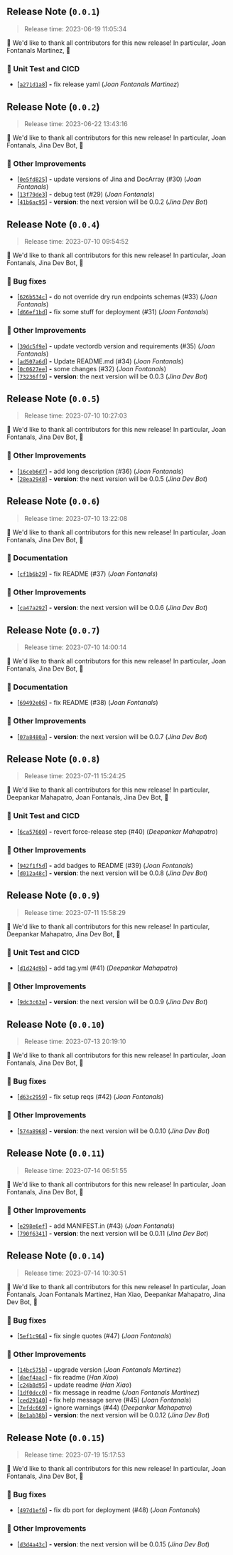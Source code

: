 













<a name=release-note-0-0-1></a>
## Release Note (`0.0.1`)

> Release time: 2023-06-19 11:05:34



🙇 We'd like to thank all contributors for this new release! In particular,
 Joan Fontanals Martinez,  🙇


### 🏁 Unit Test and CICD

 - [[```a271d1a8```](https://github.com/jina-ai/jina/commit/a271d1a84b189174610183b6a49a9fe32b1e2aa5)] __-__ fix release yaml (*Joan Fontanals Martinez*)

<a name=release-note-0-0-2></a>
## Release Note (`0.0.2`)

> Release time: 2023-06-22 13:43:16



🙇 We'd like to thank all contributors for this new release! In particular,
 Joan Fontanals,  Jina Dev Bot,  🙇


### 🍹 Other Improvements

 - [[```0e5fd825```](https://github.com/jina-ai/jina/commit/0e5fd82589fd8dc9f6256d9b710ad03854353096)] __-__ update versions of Jina and DocArray (#30) (*Joan Fontanals*)
 - [[```13f79de3```](https://github.com/jina-ai/jina/commit/13f79de3cd384771ac886d31a7f5737fc2470f11)] __-__ debug test (#29) (*Joan Fontanals*)
 - [[```41b6ac95```](https://github.com/jina-ai/jina/commit/41b6ac954c2a1965f90829ff8a3114df94884e5c)] __-__ __version__: the next version will be 0.0.2 (*Jina Dev Bot*)

<a name=release-note-0-0-4></a>
## Release Note (`0.0.4`)

> Release time: 2023-07-10 09:54:52



🙇 We'd like to thank all contributors for this new release! In particular,
 Joan Fontanals,  Jina Dev Bot,  🙇


### 🐞 Bug fixes

 - [[```626b534c```](https://github.com/jina-ai/jina/commit/626b534ce363890b0d79fed9ec8ccd233e79112b)] __-__ do not override dry run endpoints schemas (#33) (*Joan Fontanals*)
 - [[```d66ef1bd```](https://github.com/jina-ai/jina/commit/d66ef1bd1fbeb33c7fb76a306ec9b6ac81ac6673)] __-__ fix some stuff for deployment (#31) (*Joan Fontanals*)

### 🍹 Other Improvements

 - [[```39dc5f9e```](https://github.com/jina-ai/jina/commit/39dc5f9e26f1028220e3f5b2d7a87cbfe2674563)] __-__ update vectordb version and requirements (#35) (*Joan Fontanals*)
 - [[```ad507a6d```](https://github.com/jina-ai/jina/commit/ad507a6d685dcf7326b425edda5e456aa20097cd)] __-__ Update README.md (#34) (*Joan Fontanals*)
 - [[```0c0627ee```](https://github.com/jina-ai/jina/commit/0c0627eed984a39c48fb939fb805928fff58570c)] __-__ some changes (#32) (*Joan Fontanals*)
 - [[```73236ff9```](https://github.com/jina-ai/jina/commit/73236ff9cf2fe811f830955a81ab320288962b29)] __-__ __version__: the next version will be 0.0.3 (*Jina Dev Bot*)

<a name=release-note-0-0-5></a>
## Release Note (`0.0.5`)

> Release time: 2023-07-10 10:27:03



🙇 We'd like to thank all contributors for this new release! In particular,
 Joan Fontanals,  Jina Dev Bot,  🙇


### 🍹 Other Improvements

 - [[```16ceb6d7```](https://github.com/jina-ai/jina/commit/16ceb6d72227aefae47b62e1ef234e6ad98b6483)] __-__ add long description (#36) (*Joan Fontanals*)
 - [[```28ea2948```](https://github.com/jina-ai/jina/commit/28ea29485dcc516ed829a251388612cc664bb96a)] __-__ __version__: the next version will be 0.0.5 (*Jina Dev Bot*)

<a name=release-note-0-0-6></a>
## Release Note (`0.0.6`)

> Release time: 2023-07-10 13:22:08



🙇 We'd like to thank all contributors for this new release! In particular,
 Joan Fontanals,  Jina Dev Bot,  🙇


### 📗 Documentation

 - [[```cf1b6b29```](https://github.com/jina-ai/jina/commit/cf1b6b29d543af91cd20bf800043eee6ebf4fe53)] __-__ fix README (#37) (*Joan Fontanals*)

### 🍹 Other Improvements

 - [[```ca47a292```](https://github.com/jina-ai/jina/commit/ca47a292f26a758a181a36a75e3c33a9a578ed5f)] __-__ __version__: the next version will be 0.0.6 (*Jina Dev Bot*)

<a name=release-note-0-0-7></a>
## Release Note (`0.0.7`)

> Release time: 2023-07-10 14:00:14



🙇 We'd like to thank all contributors for this new release! In particular,
 Joan Fontanals,  Jina Dev Bot,  🙇


### 📗 Documentation

 - [[```69492e06```](https://github.com/jina-ai/jina/commit/69492e0663a2d79c9500beea77c564050064ce8d)] __-__ fix README (#38) (*Joan Fontanals*)

### 🍹 Other Improvements

 - [[```07a8480a```](https://github.com/jina-ai/jina/commit/07a8480a2905a8d7293f79c0668818f684bbd65d)] __-__ __version__: the next version will be 0.0.7 (*Jina Dev Bot*)

<a name=release-note-0-0-8></a>
## Release Note (`0.0.8`)

> Release time: 2023-07-11 15:24:25



🙇 We'd like to thank all contributors for this new release! In particular,
 Deepankar Mahapatro,  Joan Fontanals,  Jina Dev Bot,  🙇


### 🏁 Unit Test and CICD

 - [[```6ca57600```](https://github.com/jina-ai/jina/commit/6ca576003403bfab6d0222adbb8be7edfe812337)] __-__ revert force-release step (#40) (*Deepankar Mahapatro*)

### 🍹 Other Improvements

 - [[```942f1f5d```](https://github.com/jina-ai/jina/commit/942f1f5d43c2433ecfbaa0f3ae66c90d6caa896d)] __-__ add badges to README (#39) (*Joan Fontanals*)
 - [[```d012a48c```](https://github.com/jina-ai/jina/commit/d012a48cfeb79f2ffe52bf24f5a8e9f11b637f92)] __-__ __version__: the next version will be 0.0.8 (*Jina Dev Bot*)

<a name=release-note-0-0-9></a>
## Release Note (`0.0.9`)

> Release time: 2023-07-11 15:58:29



🙇 We'd like to thank all contributors for this new release! In particular,
 Deepankar Mahapatro,  Jina Dev Bot,  🙇


### 🏁 Unit Test and CICD

 - [[```d1d24d9b```](https://github.com/jina-ai/jina/commit/d1d24d9bc6596bca2cdd055885829e345318820c)] __-__ add tag.yml (#41) (*Deepankar Mahapatro*)

### 🍹 Other Improvements

 - [[```9dc3c63e```](https://github.com/jina-ai/jina/commit/9dc3c63e6e9eb8b79336194f9a52e66a77c0faef)] __-__ __version__: the next version will be 0.0.9 (*Jina Dev Bot*)

<a name=release-note-0-0-10></a>
## Release Note (`0.0.10`)

> Release time: 2023-07-13 20:19:10



🙇 We'd like to thank all contributors for this new release! In particular,
 Joan Fontanals,  Jina Dev Bot,  🙇


### 🐞 Bug fixes

 - [[```d63c2959```](https://github.com/jina-ai/jina/commit/d63c295930d16ebfd83acafa65f4eac68cb5ad80)] __-__ fix setup reqs (#42) (*Joan Fontanals*)

### 🍹 Other Improvements

 - [[```574a8968```](https://github.com/jina-ai/jina/commit/574a8968b5f11f5a2aba88c0bd4cd7bfd45b0427)] __-__ __version__: the next version will be 0.0.10 (*Jina Dev Bot*)

<a name=release-note-0-0-11></a>
## Release Note (`0.0.11`)

> Release time: 2023-07-14 06:51:55



🙇 We'd like to thank all contributors for this new release! In particular,
 Joan Fontanals,  Jina Dev Bot,  🙇


### 🍹 Other Improvements

 - [[```e298e6ef```](https://github.com/jina-ai/jina/commit/e298e6ef500193d6a4e98760b2137c071514a704)] __-__ add MANIFEST.in (#43) (*Joan Fontanals*)
 - [[```790f6341```](https://github.com/jina-ai/jina/commit/790f6341007a744976cbd0bc431ba2d3bb5327e8)] __-__ __version__: the next version will be 0.0.11 (*Jina Dev Bot*)

<a name=release-note-0-0-14></a>
## Release Note (`0.0.14`)

> Release time: 2023-07-14 10:30:51



🙇 We'd like to thank all contributors for this new release! In particular,
 Joan Fontanals,  Joan Fontanals Martinez,  Han Xiao,  Deepankar Mahapatro,  Jina Dev Bot,  🙇


### 🐞 Bug fixes

 - [[```5ef1c964```](https://github.com/jina-ai/jina/commit/5ef1c964953e7aac9f0336317de29fb83b408938)] __-__ fix single quotes (#47) (*Joan Fontanals*)

### 🍹 Other Improvements

 - [[```14bc575b```](https://github.com/jina-ai/jina/commit/14bc575ba99387b5239e4b607741eb151da16182)] __-__ upgrade version (*Joan Fontanals Martinez*)
 - [[```daef4aac```](https://github.com/jina-ai/jina/commit/daef4aac87751ecf191da1ab75dd9938865a5dc5)] __-__ fix readme (*Han Xiao*)
 - [[```c24b8d95```](https://github.com/jina-ai/jina/commit/c24b8d95dae0cd43d4b0e61dd0c587d85b2950d8)] __-__ update readme (*Han Xiao*)
 - [[```1df0dcc0```](https://github.com/jina-ai/jina/commit/1df0dcc0901480deccf3b580c1e00b1f4bc0dfb6)] __-__ fix message in readme (*Joan Fontanals Martinez*)
 - [[```ced29140```](https://github.com/jina-ai/jina/commit/ced291408538c21e5d310cc643c080789b382b4d)] __-__ fix help message serve (#45) (*Joan Fontanals*)
 - [[```7efdc669```](https://github.com/jina-ai/jina/commit/7efdc669ac0cef150e6972f757b9525f66aed52e)] __-__ ignore warnings (#44) (*Deepankar Mahapatro*)
 - [[```8e1ab38b```](https://github.com/jina-ai/jina/commit/8e1ab38b5017feacac1caa64da5a3fc039eb872a)] __-__ __version__: the next version will be 0.0.12 (*Jina Dev Bot*)

<a name=release-note-0-0-15></a>
## Release Note (`0.0.15`)

> Release time: 2023-07-19 15:17:53



🙇 We'd like to thank all contributors for this new release! In particular,
 Joan Fontanals,  Jina Dev Bot,  🙇


### 🐞 Bug fixes

 - [[```497d1ef6```](https://github.com/jina-ai/jina/commit/497d1ef608dba6db73ce96fe1f5f5849a0cb4e0e)] __-__ fix db port for deployment (#48) (*Joan Fontanals*)

### 🍹 Other Improvements

 - [[```d3d4a43c```](https://github.com/jina-ai/jina/commit/d3d4a43ce382c2526946818ce7f907f8b997bc9d)] __-__ __version__: the next version will be 0.0.15 (*Jina Dev Bot*)

